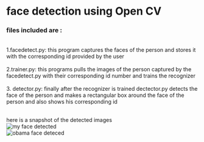 # face detection using Open CV

<h3>files included are :</h3><br/>
<div>
1.facedetect.py:
  this program captures the faces of the person and stores it with the corresponding id provided by the user<br/>
</div>
<br/>
<div>
2.trainer.py:
  this programs pulls the images of the person captured by the facedetect.py with their corresponding id number and trains the recognizer
</div>
<br/>

<div>
3. detector.py:
  finally after the recognizer is trained dectector.py detects the face of the person and makes a rectangular box around the face of the person and also shows his corresponding id 
</div>
<br/>

here is a snapshot of the detected images 
<br/>
<img src="https://github.com/adibyte95/Face-Detection-using-OpenCV/blob/master/images/image1.png.png" alt="my face detected">
<br/>
<img src="https://github.com/adibyte95/Face-Detection-using-OpenCV/blob/master/images/obama.png" alt="obama face deteced ">
